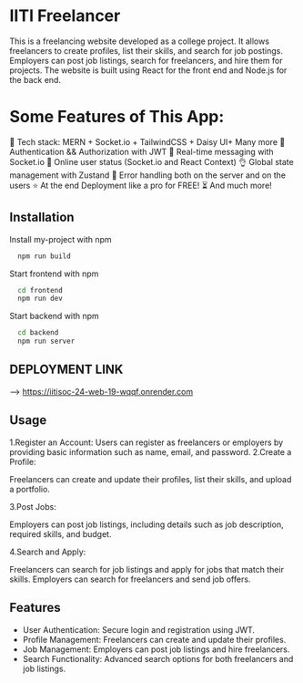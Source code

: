 # IITI Freelancer
This is a freelancing website developed as a college project. It allows freelancers to create profiles, list their skills, and search for job postings. Employers can post job listings, search for freelancers, and hire them for projects. The website is built using React for the front end and Node.js for the back end.

# Some Features of This App:
🌟 Tech stack: MERN + Socket.io + TailwindCSS + Daisy UI+ Many more
🎃 Authentication && Authorization with JWT
👾 Real-time messaging with Socket.io
🚀 Online user status (Socket.io and React Context)
👌  Global state management with Zustand
🐞 Error handling both on the server and on the users
⭐ At the end Deployment like a pro for FREE!
 ⏳ And much more!
## Installation

Install my-project with npm


```bash
  npm run build
```
Start frontend with npm

```bash
  cd frontend
  npm run dev
```
Start backend with npm

```bash
  cd backend
  npm run server
```

 ## DEPLOYMENT LINK ##
 --> https://iitisoc-24-web-19-wqqf.onrender.com

 
## Usage

1.Register an Account:
Users can register as freelancers or employers by providing basic information such as name, email, and password.
2.Create a Profile:

Freelancers can create and update their profiles, list their skills, and upload a portfolio.

3.Post Jobs:

Employers can post job listings, including details such as job description, required skills, and budget.

4.Search and Apply:

Freelancers can search for job listings and apply for jobs that match their skills.
Employers can search for freelancers and send job offers.
## Features

- User Authentication: Secure login and registration using JWT.
- Profile Management: Freelancers can create and update their profiles.
- Job Management: Employers can post job listings and hire freelancers.
- Search Functionality: Advanced search options for both freelancers and job listings.


